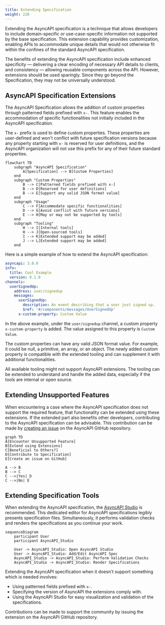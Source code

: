 ```yaml
---
title: Extending Specification
weight: 220
---
```


Extending the AsyncAPI specification is a technique that allows developers to include domain-specific or use-case-specific information not supported by the base specification. This extension capability provides customization, enabling APIs to accommodate unique details that would not otherwise fit within the confines of the standard AsyncAPI specification.

The benefits of extending the AsyncAPI specification include enhanced specificity — delivering a clear encoding of necessary API details to clients, and consistency — allowing reusable components across the API. However, extensions should be used sparingly. Since they go beyond the Specification, they may not be universally understood.

## AsyncAPI Specification Extensions

The AsyncAPI Specification allows the addition of custom properties through patterned fields prefixed with `x-`. This feature enables the accommodation of specific functionalities not initially included in the AsyncAPI specification.

The `x-` prefix is used to define custom properties. These properties are user-defined and won't conflict with future specification versions because any property starting with `x-` is reserved for user definitions, and the AsyncAPI organization will not use this prefix for any of their future standard properties.

```mermaid
flowchart TB
    subgraph "AsyncAPI Specification"
        A[Specification] --> B[Custom Properties]
    end
    subgraph "Custom Properties"
        B --> C[Patterned fields prefixed with x-]
        B --> D[Reserved for user definitions]
        B --> E[Support any valid JSON format value]
    end
    subgraph "Usage"
        C --> F[Accommodate specific functionalities]
        D --> G[Avoid conflict with future versions]
        E --> H[May or may not be supported by tools]
    end
    subgraph "Tooling"
        H --> I[Internal tools]
        H --> J[Open-sourced tools]
        I --> K[Extended support may be added]
        J --> L[Extended support may be added]
    end
```

Here is a simple example of how to extend the AsyncAPI specification:

```yml
asyncapi: 3.0.0
info:
  title: Cool Example
  version: 0.1.0
channels:
  userSignedUp:
    address: user/signedup
    messages:
      userSignedUp:
        description: An event describing that a user just signed up.
        $ref: '#/components/messages/UserSignedUp'
      x-custom-property: Custom Value        
```

In the above example, under the `user/signedup` channel, a custom property `x-custom-property` is added. The value assigned to this property is `Custom Value`.

The custom properties can have any valid JSON format value. For example, it could be null, a primitive, an array, or an object. The newly added custom property is compatible with the extended tooling and can supplement it with additional functionalities.

<Remember>
All available tooling might not support AsyncAPI extensions. The tooling can be extended to understand and handle the added data, especially if the tools are internal or open source.
</Remember>

## Extending Unsupported Features

When encountering a case where the AsyncAPI specification does not support the required feature, that functionality can be extended using these extensions. If the extended part also benefits other developers, contributing to the AsyncAPI specification can be advisable. This contribution can be made by [creating an issue](https://github.com/asyncapi/website/issues/new?assignees=alequetzalli+-&labels=%F0%9F%93%91+docs&projects=&template=docs.yml&title=%5B%F0%9F%93%91+Docs%5D%3A+) on the AsyncAPI GitHub repository.

```mermaid
graph TD
A[Encounter Unsupported Feature]
B[Extend using Extensions]
C[Beneficial to Others?]
D[Contribute to Specification]
E[Create an issue on GitHub]

A --> B
B --> C
C -->|Yes| D
C -->|No| E
```

## Extending Specification Tools

When extending the AsyncAPI specification, the [AsyncAPI Studio](https://studio.asyncapi.com/) is recommended. This dedicated editor for AsyncAPI specifications legibly presents specification files. Simultaneously, it performs validation checks and renders the specifications as you continue your work.

```mermaid
sequenceDiagram
    participant User
    participant AsyncAPI_Studio

    User -> AsyncAPI_Studio: Open AsyncAPI Studio
    User -> AsyncAPI_Studio: Add/Edit AsyncAPI Spec
    AsyncAPI_Studio -> AsyncAPI_Studio: Perform Validation Checks
    AsyncAPI_Studio -> AsyncAPI_Studio: Render Specifications
```

Extending the AsyncAPI specification when it doesn't support something which is needed involves:

* Using patterned fields prefixed with `x-`.
* Specifying the version of AsyncAPI the extensions comply with.
* Using the AsyncAPI Studio for easy visualization and validation of the specifications.
  
Contributions can be made to support the community by issuing the extension on the AsyncAPI GitHub repository.
